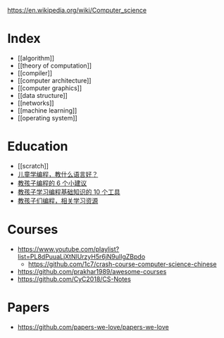 https://en.wikipedia.org/wiki/Computer_science

# Index
- [[algorithm]]
- [[theory of computation]]
- [[compiler]]
- [[computer architecture]]
- [[computer graphics]]
- [[data structure]]
- [[networks]]
- [[machine learning]]
- [[operating system]]



# Education
- [[scratch]]
- [儿童学编程，教什么语言好？](https://www.zhihu.com/question/19705160?wechatShare=1)
- [教孩子编程的 6 个小建议](http://blog.jobbole.com/95737/)
- [教孩子学习编程基础知识的 10 个工具](http://blog.jobbole.com/77291/)
- [教孩子们编程，相关学习资源](http://blog.jobbole.com/49786/)



# Courses
- https://www.youtube.com/playlist?list=PL8dPuuaLjXtNlUrzyH5r6jN9ulIgZBpdo
  - https://github.com/1c7/crash-course-computer-science-chinese
- https://github.com/prakhar1989/awesome-courses
- https://github.com/CyC2018/CS-Notes



# Papers
- https://github.com/papers-we-love/papers-we-love


